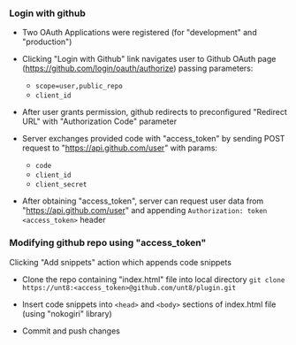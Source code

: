 ### Login with github

* Two OAuth Applications were registered (for
 "development" and "production") 

* Clicking "Login with Github" link navigates user to 
Github OAuth page (https://github.com/login/oauth/authorize) passing parameters: 
    * `scope=user,public_repo`
    * `client_id`
    
* After user grants permission, github redirects to preconfigured "Redirect URL"
 with "Authorization Code" parameter 

* Server exchanges provided code with "access_token" by sending POST
request to "https://api.github.com/user" with params:
    * `code`
    * `client_id`
    * `client_secret`
    
* After obtaining "access_token", server can request user data 
from "https://api.github.com/user" and appending 
 `Authorization: token <access_token>` header
 


### Modifying github repo using "access_token"

Clicking "Add snippets" action which appends code snippets 

* Clone the repo containing "index.html" file
 into local directory `git clone https://unt8:<access_token>@github.com/unt8/plugin.git `

* Insert code snippets into `<head>` and `<body>` sections of index.html file (using "nokogiri" library)

* Commit and push changes 
    

